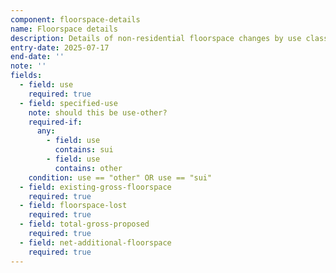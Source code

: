 ```yaml
---
component: floorspace-details
name: Floorspace details
description: Details of non-residential floorspace changes by use class including existing, lost, and proposed amounts
entry-date: 2025-07-17
end-date: ''
note: ''
fields:
  - field: use
    required: true
  - field: specified-use
    note: should this be use-other?
    required-if:
      any:
        - field: use
          contains: sui
        - field: use
          contains: other
    condition: use == "other" OR use == "sui"
  - field: existing-gross-floorspace
    required: true
  - field: floorspace-lost
    required: true
  - field: total-gross-proposed
    required: true
  - field: net-additional-floorspace
    required: true
---
```

